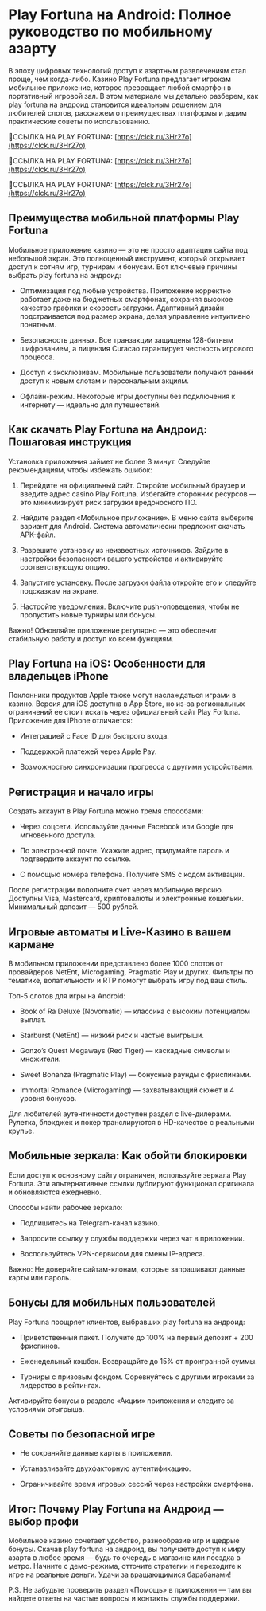 # Play Fortuna на Android: Полное руководство по мобильному азарту

В эпоху цифровых технологий доступ к азартным развлечениям стал проще, чем когда-либо. Казино Play Fortuna предлагает игрокам мобильное приложение, которое превращает любой смартфон в портативный игровой зал. В этом материале мы детально разберем, как play fortuna на андроид становится идеальным решением для любителей слотов, расскажем о преимуществах платформы и дадим практические советы по использованию.

🔗ССЫЛКА НА PLAY FORTUNA: [https://clck.ru/3Hr27o](https://clck.ru/3Hr27o)

🔗ССЫЛКА НА PLAY FORTUNA: [https://clck.ru/3Hr27o](https://clck.ru/3Hr27o)

🔗ССЫЛКА НА PLAY FORTUNA: [https://clck.ru/3Hr27o](https://clck.ru/3Hr27o)

## Преимущества мобильной платформы Play Fortuna

Мобильное приложение казино — это не просто адаптация сайта под небольшой экран. Это полноценный инструмент, который открывает доступ к сотням игр, турнирам и бонусам. Вот ключевые причины выбрать play fortuna на андроид:

- Оптимизация под любые устройства. Приложение корректно работает даже на бюджетных смартфонах, сохраняя высокое качество графики и скорость загрузки. Адаптивный дизайн подстраивается под размер экрана, делая управление интуитивно понятным.

- Безопасность данных. Все транзакции защищены 128-битным шифрованием, а лицензия Curacao гарантирует честность игрового процесса.

- Доступ к эксклюзивам. Мобильные пользователи получают ранний доступ к новым слотам и персональным акциям.

- Офлайн-режим. Некоторые игры доступны без подключения к интернету — идеально для путешествий.

## Как скачать Play Fortuna на Андроид: Пошаговая инструкция

Установка приложения займет не более 3 минут. Следуйте рекомендациям, чтобы избежать ошибок:

1. Перейдите на официальный сайт. Откройте мобильный браузер и введите адрес casino Play Fortuna. Избегайте сторонних ресурсов — это минимизирует риск загрузки вредоносного ПО.

3. Найдите раздел «Мобильное приложение». В меню сайта выберите вариант для Android. Система автоматически предложит скачать APK-файл.

5. Разрешите установку из неизвестных источников. Зайдите в настройки безопасности вашего устройства и активируйте соответствующую опцию.

7. Запустите установку. После загрузки файла откройте его и следуйте подсказкам на экране.

9. Настройте уведомления. Включите push-оповещения, чтобы не пропустить новые турниры или бонусы.

Важно! Обновляйте приложение регулярно — это обеспечит стабильную работу и доступ ко всем функциям.

## Play Fortuna на iOS: Особенности для владельцев iPhone

Поклонники продуктов Apple также могут наслаждаться играми в казино. Версия для iOS доступна в App Store, но из-за региональных ограничений ее стоит искать через официальный сайт Play Fortuna. Приложение для iPhone отличается:

- Интеграцией с Face ID для быстрого входа.

- Поддержкой платежей через Apple Pay.

- Возможностью синхронизации прогресса с другими устройствами.

## Регистрация и начало игры

Создать аккаунт в Play Fortuna можно тремя способами:

- Через соцсети. Используйте данные Facebook или Google для мгновенного доступа.

- По электронной почте. Укажите адрес, придумайте пароль и подтвердите аккаунт по ссылке.

- С помощью номера телефона. Получите SMS с кодом активации.

После регистрации пополните счет через мобильную версию. Доступны Visa, Mastercard, криптовалюты и электронные кошельки. Минимальный депозит — 500 рублей.

## Игровые автоматы и Live-Казино в вашем кармане

В мобильном приложении представлено более 1000 слотов от провайдеров NetEnt, Microgaming, Pragmatic Play и других. Фильтры по тематике, волатильности и RTP помогут выбрать игру под ваш стиль.

Топ-5 слотов для игры на Android:

- Book of Ra Deluxe (Novomatic) — классика с высоким потенциалом выплат.

- Starburst (NetEnt) — низкий риск и частые выигрыши.

- Gonzo’s Quest Megaways (Red Tiger) — каскадные символы и множители.

- Sweet Bonanza (Pragmatic Play) — бонусные раунды с фриспинами.

- Immortal Romance (Microgaming) — захватывающий сюжет и 4 уровня бонусов.

Для любителей аутентичности доступен раздел с live-дилерами. Рулетка, блэкджек и покер транслируются в HD-качестве с реальными крупье.

## Мобильные зеркала: Как обойти блокировки

Если доступ к основному сайту ограничен, используйте зеркала Play Fortuna. Эти альтернативные ссылки дублируют функционал оригинала и обновляются ежедневно.

Способы найти рабочее зеркало:

- Подпишитесь на Telegram-канал казино.

- Запросите ссылку у службы поддержки через чат в приложении.

- Воспользуйтесь VPN-сервисом для смены IP-адреса.

Важно: Не доверяйте сайтам-клонам, которые запрашивают данные карты или пароль.

## Бонусы для мобильных пользователей

Play Fortuna поощряет клиентов, выбравших play fortuna на андроид:

- Приветственный пакет. Получите до 100% на первый депозит + 200 фриспинов.

- Еженедельный кэшбэк. Возвращайте до 15% от проигранной суммы.

- Турниры с призовым фондом. Соревнуйтесь с другими игроками за лидерство в рейтингах.

Активируйте бонусы в разделе «Акции» приложения и следите за условиями отыгрыша.

## Советы по безопасной игре

- Не сохраняйте данные карты в приложении.

- Устанавливайте двухфакторную аутентификацию.

- Ограничивайте время игровых сессий через настройки смартфона.

## Итог: Почему Play Fortuna на Андроид — выбор профи

Мобильное казино сочетает удобство, разнообразие игр и щедрые бонусы. Скачав play fortuna на андроид, вы получаете доступ к миру азарта в любое время — будь то очередь в магазине или поездка в метро. Начните с демо-режима, отточите стратегии и переходите к игре на реальные деньги. Удачи за вращающимися барабанами!

P.S. Не забудьте проверить раздел «Помощь» в приложении — там вы найдете ответы на частые вопросы и контакты службы поддержки.
